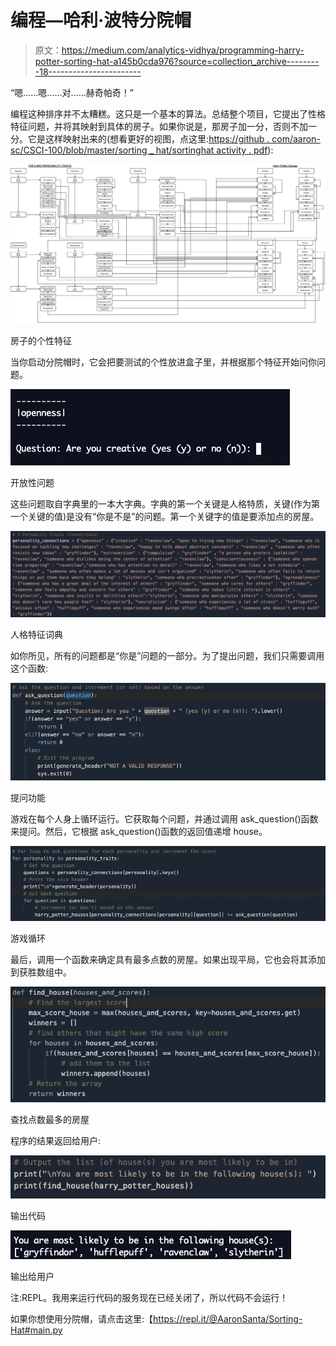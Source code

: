 # 编程—哈利·波特分院帽

> 原文：<https://medium.com/analytics-vidhya/programming-harry-potter-sorting-hat-a145b0cda976?source=collection_archive---------18----------------------->

“嗯……嗯……对……赫奇帕奇！”

编程这种排序并不太糟糕。这只是一个基本的算法。总结整个项目，它提出了性格特征问题，并将其映射到具体的房子。如果你说是，那房子加一分，否则不加一分。它是这样映射出来的(想看更好的视图，点这里:[https://github . com/aaron-sc/CSCI-100/blob/master/sorting _ hat/sortinghat activity . pdf](https://github.com/aaron-sc/CSCI-100/blob/master/sorting_hat/SortingHatActivity.pdf)):

![](img/b832b07df0de24e40449457c260c9e78.png)

房子的个性特征

当你启动分院帽时，它会把要测试的个性放进盒子里，并根据那个特征开始问你问题。

![](img/d2389a4e10a2b4411a3ba365ab05a6d0.png)

开放性问题

这些问题取自字典里的一本大字典。字典的第一个关键是人格特质，关键(作为第一个关键的值)是没有“你是不是”的问题。第一个关键字的值是要添加点的房屋。

![](img/e99ab3e323faded9dd4b99f9f8913600.png)

人格特征词典

如你所见，所有的问题都是“你是”问题的一部分。为了提出问题，我们只需要调用这个函数:

![](img/a8a29d193c2b4da92c1475f5c54cc4b1.png)

提问功能

游戏在每个人身上循环运行。它获取每个问题，并通过调用 ask_question()函数来提问。然后，它根据 ask_question()函数的返回值递增 house。

![](img/53faf32338db133035cf3cb247667a25.png)

游戏循环

最后，调用一个函数来确定具有最多点数的房屋。如果出现平局，它也会将其添加到获胜数组中。

![](img/8b4cd0e614e17436bb81d200c29f7ff5.png)

查找点数最多的房屋

程序的结果返回给用户:

![](img/093a6175bb3ebd4587c1eea5980fc076.png)

输出代码

![](img/bc81732890438058c618284ae2b3b5ee.png)

输出给用户

注:REPL。我用来运行代码的服务现在已经关闭了，所以代码不会运行！

如果你想使用分院帽，请点击这里:【https://repl.it/@AaronSanta/Sorting-Hat#main.py 